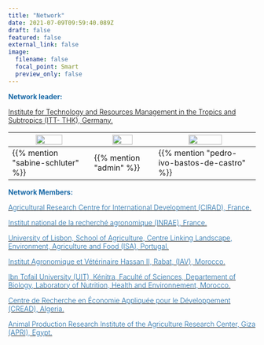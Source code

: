```yaml
---
title: "Network"
date: 2021-07-09T09:59:40.089Z
draft: false
featured: false
external_link: false
image:
  filename: false
  focal_point: Smart
  preview_only: false
---
```

<span style='color:#1768a6; font-size:100%; font-weight:600'>**Network leader:**</span> 

[<span style='color:#000000; font-size:100%; font-weight:300'>Institute for Technology and Resources Management in the Tropics and Subtropics (ITT- THK), Germany. </span>](https://www.tt.th-koeln.de/)

| <img width="60%" src="https://forre.netlify.app/author/sabine-schluter/avatar_hu670eb53ffb0defc1218476d87302f302_1023265_270x270_fill_lanczos_center_2.png">  |    <img width="60%" src="https://forre.netlify.app/author/rui-pedroso/avatar_hu97ba24859de972366dccbdf55ddc4462_680273_270x270_fill_lanczos_center_2.png">  | <img width="60%" src="https://forre.netlify.app/author/pedro-ivo-bastos-de-castro/avatar_huea5f78e0afe774bc42db53eb03f3433b_691262_270x270_fill_lanczos_center_2.png"> |
|-----------------------------------------------|-----------------------------------------------|-----------------------------------------------|
| {{% mention "sabine-schluter" %}} | {{% mention "admin" %}}  | {{% mention "pedro-ivo-bastos-de-castro" %}} |


 

<span style='color:#1768a6; font-size:100%; font-weight:600'>**Network Members:**</span>  

[<span style='color:#1768a6; font-size:100%; font-weight:300'>Agricultural Research Centre for International Development (CIRAD), France. </span>](https://www.cirad.fr/en)

[<span style='color:#1768a6; font-size:100%; font-weight:300'>Institut national de la recherché agronomique (INRAE), France. </span>](https://www.inrae.fr/) 

[<span style='color:#1768a6; font-size:100%; font-weight:300'>University of Lisbon, School of Agriculture, Centre Linking Landscape, Environment, Agriculture and Food (ISA), Portugal. </span>](https://www.isa.ulisboa.pt/en/leaf/presentation)

[<span style='color:#1768a6; font-size:100%; font-weight:300'>Institut Agronomique et Vétérinaire Hassan II, Rabat, (IAV), Morocco. </span>](https://iav.ac.ma/) 

[<span style='color:#1768a6; font-size:100%; font-weight:300'>Ibn Tofail University (UIT), Kénitra, Faculté of Sciences, Departement of Biology, Laboratory of Nutrition, Health and Environnement, Morocco. </span>](https://fs.uit.ac.ma/biologie/)

[<span style='color:#1768a6; font-size:100%; font-weight:300'>Centre de Recherche en Économie Appliquée pour le Développement (CREAD), Algeria. </span>](http://www.cread.dz/index.php/en/home-2/)

[<span style='color:#1768a6; font-size:100%; font-weight:300'>Animal Production Research Institute of the Agriculture Research Center, Giza (APRI), Egypt. </span>](http://www.arc.sci.eg/InstsLabs/Default.aspx?OrgID=7&lang=en) 
